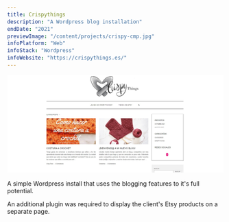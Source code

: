 ```yaml
---
title: Crispythings
description: "A Wordpress blog installation"
endDate: "2021"
previewImage: "/content/projects/crispy-cmp.jpg"
infoPlatform: "Web"
infoStack: "Wordpress"
infoWebsite: "https://crispythings.es/"
---
```


![Home page](/content/projects/crispy.jpg)

A simple Wordpress install that uses the blogging features to it's full potential.

An additional plugin was required to display the client's Etsy products on a separate page.
